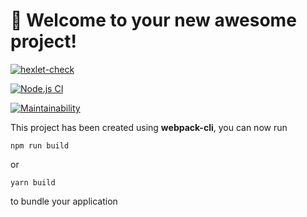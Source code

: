 # 🚀 Welcome to your new awesome project!

[![hexlet-check](https://github.com/userbairapshi/frontend-project-11/actions/workflows/hexlet-check.yml/badge.svg)](https://github.com/userbairapshi/frontend-project-11/actions/workflows/hexlet-check.yml)

[![Node.js CI](https://github.com/userbairapshi/frontend-project-11/actions/workflows/nodejs.yml/badge.svg)](https://github.com/userbairapshi/frontend-project-11/actions/workflows/nodejs.yml)

[![Maintainability](https://api.codeclimate.com/v1/badges/4e7ae4f7f7ea4c16ba39/maintainability)](https://codeclimate.com/github/userbairapshi/frontend-project-11/maintainability)

This project has been created using **webpack-cli**, you can now run

```
npm run build
```

or

```
yarn build
```

to bundle your application
